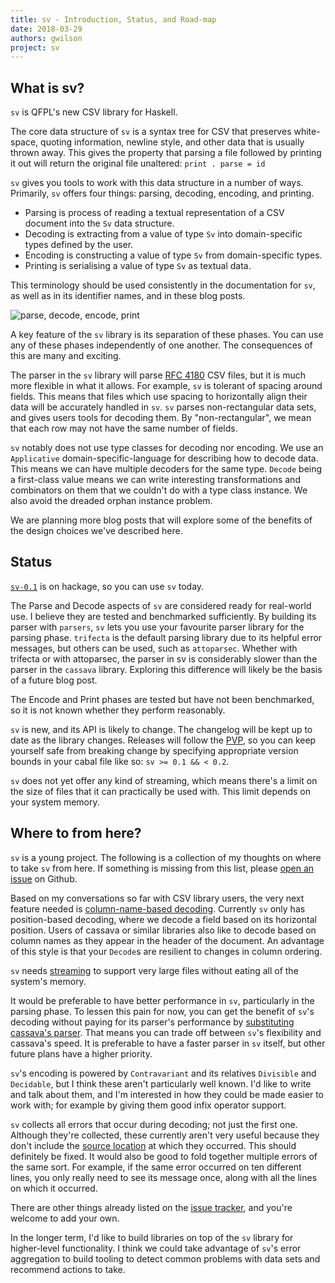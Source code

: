 ```yaml
---
title: sv - Introduction, Status, and Road-map
date: 2018-03-29
authors: gwilson
project: sv
---
```


## What is sv?

`sv` is QFPL's new CSV library for Haskell.

The core data structure of `sv` is a syntax tree for CSV that preserves
white-space, quoting information, newline style, and other data that is usually
thrown away. This gives the property that parsing a file followed by printing
it out will return the original file unaltered: `print . parse = id`

`sv` gives you tools to work with this data structure in a number of ways.
Primarily, `sv` offers four things: parsing, decoding, encoding, and printing.

* Parsing is process of reading a textual representation of a CSV
document into the `Sv` data structure.
* Decoding is extracting from a value of type `Sv` into domain-specific types defined by the user.
* Encoding is constructing a value of type `Sv` from domain-specific types.
* Printing is serialising a value of type `Sv` as textual data.

This terminology should be used consistently in the documentation for `sv`, as well as in its
identifier names, and in these blog posts.

<image src="/images/posts/sv/parsedecodeencodeprint.png" alt="parse, decode, encode, print"/>

A key feature of the `sv` library is its separation of these phases. You can use any of
these phases independently of one another. The consequences of this are many and exciting.

The parser in the `sv` library will parse [RFC 4180](https://tools.ietf.org/html/rfc4180) CSV
files, but it is much more flexible in what it allows. For example, `sv` is
tolerant of spacing around fields. This means that files which use spacing to
horizontally align their data will be accurately handled in `sv`.
`sv` parses non-rectangular data sets, and gives users tools for decoding them.
By "non-rectangular", we mean that each row may not have the same number of
fields.

`sv` notably does not use type classes for decoding nor encoding. We use an
`Applicative` domain-specific-language for describing how to decode data.
This means
we can have multiple decoders for the same type. `Decode` being a first-class
value means we can write interesting transformations and combinators on them
that we couldn't do with a type class instance. We also avoid the dreaded orphan
instance problem.

We are planning more blog posts that will explore some of the benefits of the design choices
we've described here.

## Status

[`sv-0.1`](https://hackage.haskell.org/package/sv-0.1) is on hackage, so you can use `sv` today.

The Parse and Decode aspects of `sv` are considered ready for real-world use. I believe they
are tested and benchmarked sufficiently. By building its parser with `parsers`,
`sv` lets you use your favourite parser library
for the parsing phase. `trifecta` is the default parsing library due to its helpful error
messages, but others can be used, such as `attoparsec`.
Whether with trifecta or with attoparsec, the parser in sv is considerably slower than the 
parser in the `cassava` library.
Exploring this difference will likely be the basis of a future blog post.

The Encode and Print phases are tested but have not been benchmarked, so it is not known
whether they perform reasonably.

`sv` is new, and its API is likely to change. The changelog will be kept up to
date as the library changes. Releases will follow the
[PVP](https://pvp.haskell.org),
so you can keep yourself safe from breaking change by specifying appropriate
version bounds in your cabal file like so: `sv >= 0.1 && < 0.2`.

`sv` does not yet offer any kind of streaming, which means there's a limit on the
size of files that it can practically be used with. This limit depends on your
system memory.

## Where to from here?

`sv` is a young project. The following is a collection of my thoughts on where
to take `sv` from here. If something is missing from this list, please
[open an issue](https://github.com/qfpl/sv/issues/new)
on Github.

Based on my conversations so far with CSV library users, the very next feature
needed is [column-name-based decoding](https://github.com/qfpl/sv/issues/6).
Currently `sv` only has position-based decoding, where we decode a
field based on its horizontal position. Users of cassava or similar libraries
also like to decode based on column names as they appear in the header of the
document. An advantage of this style is that your `Decode`s are resilient
to changes in column ordering.

`sv` needs [streaming](https://github.com/qfpl/sv/issues/10) to support very
large files without eating all of the system's memory.

It would be preferable to have better performance in `sv`, particularly in the
parsing phase.
To lessen this pain for now, you can get the benefit of `sv`'s decoding
without paying for its parser's performance by
[substituting cassava's parser](https://hackage.haskell.org/package/sv-cassava).
That means you can trade off between `sv`'s flexibility and cassava's speed.
It is preferable to have a faster parser in `sv` itself, but other future plans
have a higher priority.

`sv`'s encoding is powered by `Contravariant` and its relatives `Divisible` and
`Decidable`, but I think these aren't particularly well known. I'd like to write
and talk about them, and I'm interested in how they could be
made easier to work with; for example by giving them good infix operator support.

`sv` collects all errors that occur during decoding; not just the first one.
Although they're
collected, these currently aren't very useful because they don't include the
[source location](https://github.com/qfpl/sv/issues/5)
at which they occurred. This should definitely be fixed. It would also be good
to fold together multiple errors of the same sort. For example, if the same
error occurred on ten different lines, you only really need to see its message
once, along with all the lines on which it occurred.

There are other things already listed on the
[issue tracker](https://github.com/qfpl/sv/issues/), and you're welcome to add
your own.

In the longer term, I'd like to build libraries on top of the `sv` library for
higher-level functionality. I think we could take advantage of `sv`'s error
aggregation to build tooling to detect common problems with data sets and
recommend actions to take.

